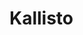 # Kallisto

<!-- REFERENCES -->

[^bray2016near]: Bray, N. L., Pimentel, H., Melsted, P., & Pachter, L. (2016). Near-optimal probabilistic RNA-seq quantification. Nature biotechnology, 34(5), 525-527. doi: [10.1038/nbt.3519](https://doi.org/10.1038/nbt.3519)
